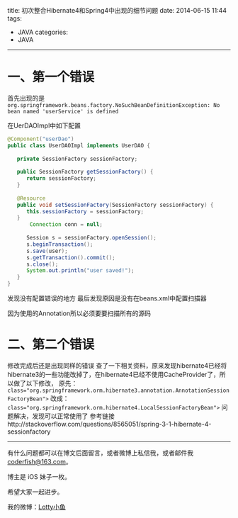 title: 初次整合Hibernate4和Spring4中出现的细节问题
date: 2014-06-15 11:44
tags:
  - JAVA
categories:
  - JAVA
---

# 一、第一个错误
首先出现的是
`org.springframework.beans.factory.NoSuchBeanDefinitionException: No bean named 'userService' is defined`


在UerDAOImpl中如下配置

```java
@Component("userDao")
public class UserDAOImpl implements UserDAO {
 
   private SessionFactory sessionFactory;
 
   public SessionFactory getSessionFactory() {
      return sessionFactory;
   }
 
   @Resource
   public void setSessionFactory(SessionFactory sessionFactory) {
      this.sessionFactory = sessionFactory;
   }
       Connection conn = null;
 
      Session s = sessionFactory.openSession();
      s.beginTransaction();
      s.save(user);
      s.getTransaction().commit();
      s.close();
      System.out.println("user saved!");
   }
}
```

发现没有配置错误的地方
最后发现原因是没有在beans.xml中配置扫描器
 
因为使用的Annotation所以必须要要扫描所有的源码

<!--more-->

# 二、第二个错误
修改完成后还是出现同样的错误
查了一下相关资料，原来发现hibernate4已经将hibernate3的一些功能改掉了，在hibernate4已经不使用CacheProvider了，所以做了以下修改，
原先：
 `class="org.springframework.orm.hibernate3.annotation.AnnotationSessionFactoryBean">`
改成：
  `class="org.springframework.orm.hibernate4.LocalSessionFactoryBean">`
问题解决，发现可以正常使用了
参考链接http://stackoverflow.com/questions/8565051/spring-3-1-hibernate-4-sessionfactory

----

有什么问题都可以在博文后面留言，或者微博上私信我，或者邮件我 <coderfish@163.com>。

博主是 iOS 妹子一枚。

希望大家一起进步。

我的微博：[Lotty小鱼](http://weibo.com/coderfish/)


